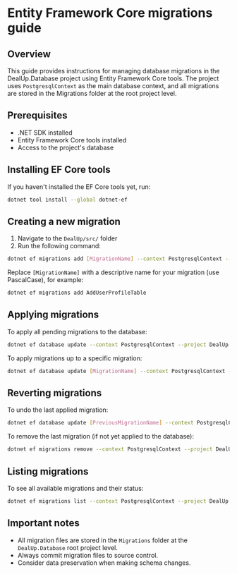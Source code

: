 # Entity Framework Core migrations guide

## Overview
This guide provides instructions for managing database migrations in the DealUp.Database project using Entity Framework Core tools. The project uses `PostgresqlContext` as the main database context, and all migrations are stored in the Migrations folder at the root project level.

## Prerequisites
- .NET SDK installed
- Entity Framework Core tools installed
- Access to the project's database

## Installing EF Core tools
If you haven't installed the EF Core tools yet, run:
```bash
dotnet tool install --global dotnet-ef
```

## Creating a new migration

1. Navigate to the `DealUp/src/` folder
2. Run the following command:
```bash
dotnet ef migrations add [MigrationName] --context PostgresqlContext --project DealUp.Database --startup-project DealUp.Application.Api --output-dir Migrations
```

Replace `[MigrationName]` with a descriptive name for your migration (use PascalCase), for example:
```bash
dotnet ef migrations add AddUserProfileTable
```

## Applying migrations

To apply all pending migrations to the database:
```bash
dotnet ef database update --context PostgresqlContext --project DealUp.Database --startup-project DealUp.Application.Api
```

To apply migrations up to a specific migration:
```bash
dotnet ef database update [MigrationName] --context PostgresqlContext --project DealUp.Database --startup-project DealUp.Application.Api
```

## Reverting migrations

To undo the last applied migration:
```bash
dotnet ef database update [PreviousMigrationName] --context PostgresqlContext --project DealUp.Database --startup-project DealUp.Application.Api
```

To remove the last migration (if not yet applied to the database):
```bash
dotnet ef migrations remove --context PostgresqlContext --project DealUp.Database --startup-project DealUp.Application.Api
```

## Listing migrations

To see all available migrations and their status:
```bash
dotnet ef migrations list --context PostgresqlContext --project DealUp.Database --startup-project DealUp.Application.Api
```

## Important notes

- All migration files are stored in the `Migrations` folder at the `DealUp.Database` root project level.
- Always commit migration files to source control.
- Consider data preservation when making schema changes.
